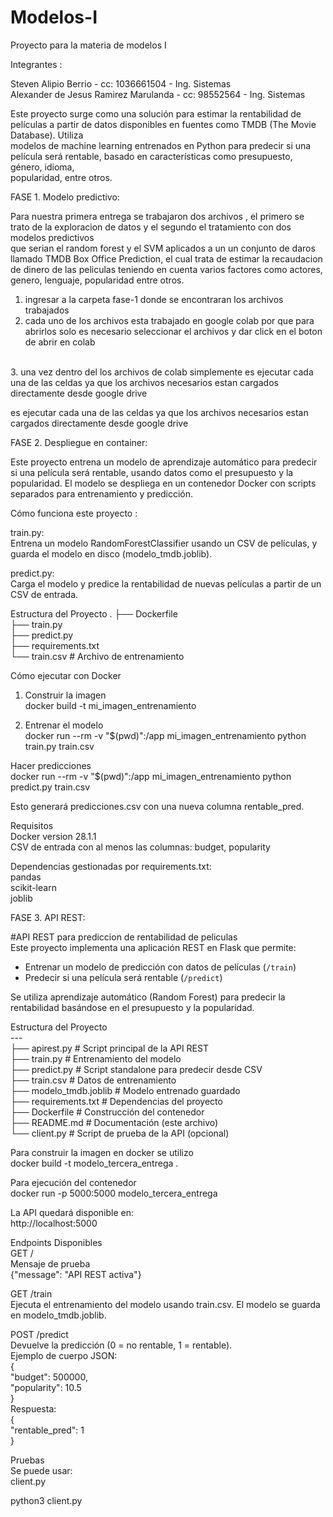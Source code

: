 # Modelos-I
Proyecto para la materia de modelos I


Integrantes :<br>

Steven Alipio Berrio - cc: 1036661504 - Ing. Sistemas<br>
Alexander de Jesus Ramirez Marulanda - cc: 98552564 - Ing. Sistemas<br>


Este proyecto surge como una solución para estimar la rentabilidad de películas a partir de datos disponibles en fuentes como TMDB (The Movie Database). Utiliza<br> modelos de machine learning entrenados en Python para predecir si una película será rentable, basado en características como presupuesto, género, idioma, <br>popularidad, entre otros.<br>






FASE 1. Modelo predictivo: <br>



Para nuestra primera entrega se trabajaron dos archivos , el primero se trato de la exploracion de datos y el segundo el tratamiento con dos modelos predictivos <br>
que serian el random forest y el SVM aplicados a un un conjunto de daros llamado TMDB Box Office Prediction, el cual trata de estimar la recaudacion de dinero de las
peliculas teniendo en cuenta varios factores como actores, genero, lenguaje, popularidad entre otros.
<br>

1. ingresar a la carpeta fase-1 donde se encontraran los archivos trabajados <br>
2. cada uno de los archivos esta trabajado en google colab por que para abrirlos solo es necesario seleccionar el archivos y dar click en el boton de abrir en colab
<br>
3. una vez dentro del los archivos de colab simplemente es ejecutar cada una de las celdas ya que los archivos necesarios estan cargados directamente desde google drive <br>

es ejecutar cada una de las celdas ya que los archivos necesarios estan cargados directamente desde google drive <br>





FASE 2. Despliegue en container:<br>


Este proyecto entrena un modelo de aprendizaje automático para predecir si una película será rentable, usando datos como el presupuesto y la popularidad. El modelo se despliega en un contenedor Docker con scripts separados para entrenamiento y predicción.<br>

Cómo funciona este proyecto : <br>

train.py:<br>
Entrena un modelo RandomForestClassifier usando un CSV de películas, y guarda el modelo en disco (modelo_tmdb.joblib).<br>


predict.py:<br>
Carga el modelo y predice la rentabilidad de nuevas películas a partir de un CSV de entrada.<br>


Estructura del Proyecto
.
├── Dockerfile <br>
├── train.py <br>
├── predict.py <br>
├── requirements.txt <br>
└── train.csv    	# Archivo de entrenamiento <br>


Cómo ejecutar con Docker   <br>

1. Construir la imagen  <br>
docker build -t mi_imagen_entrenamiento   <br>


2. Entrenar el modelo  <br>
docker run --rm -v "$(pwd)":/app mi_imagen_entrenamiento python train.py train.csv  <br>

Hacer predicciones  <br>
docker run --rm -v "$(pwd)":/app mi_imagen_entrenamiento python predict.py train.csv

Esto generará predicciones.csv con una nueva columna rentable_pred.<br>

Requisitos <br>
Docker  version 28.1.1  <br>
CSV de entrada con al menos las columnas: budget, popularity  <br>


Dependencias gestionadas por requirements.txt:<br>
pandas  <br>
scikit-learn  <br>
joblib  <br>






FASE 3. API REST:


#API REST para prediccion de rentabilidad de peliculas<br>
Este proyecto implementa una aplicación REST en Flask que permite:<br>

- Entrenar un modelo de predicción con datos de películas (`/train`)<br>
- Predecir si una película será rentable (`/predict`)<br>

Se utiliza aprendizaje automático (Random Forest) para predecir la rentabilidad basándose en el presupuesto y la popularidad.<br>

Estructura del Proyecto<br>
---<br>
├── apirest.py # Script principal de la API REST<br>
 ├── train.py # Entrenamiento del modelo<br>
 ├── predict.py # Script standalone para predecir desde CSV<br>
 ├── train.csv # Datos de entrenamiento<br>
 ├── modelo_tmdb.joblib # Modelo entrenado guardado<br>
 ├── requirements.txt # Dependencias del proyecto<br>
 ├── Dockerfile # Construcción del contenedor<br>
 ├── README.md # Documentación (este archivo)<br>
 └── client.py # Script de prueba de la API (opcional)<br>


Para construir la imagen en docker se utilizo <br>
docker build -t modelo_tercera_entrega .<br>

Para ejecución del contenedor<br>
docker run -p 5000:5000 modelo_tercera_entrega<br>

La API quedará disponible en:<br>
http://localhost:5000<br>

Endpoints Disponibles<br>
GET /<br>
Mensaje de prueba<br>
{"message": "API REST activa"}<br>


GET /train<br>
Ejecuta el entrenamiento del modelo usando train.csv. El modelo se guarda en modelo_tmdb.joblib.<br>

POST /predict<br>
Devuelve la predicción (0 = no rentable, 1 = rentable).<br>
Ejemplo de cuerpo JSON:<br>
{<br>
  "budget": 500000,<br>
  "popularity": 10.5<br>
}<br>
Respuesta:<br>
{<br>
  "rentable_pred": 1<br>
}<br>


Pruebas<br>
Se puede usar:<br>
client.py<br>

python3 client.py<br>















